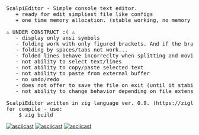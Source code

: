 <pre>

ScalpiEditor - Simple console text editor.
   + ready for edit simpliest file like configs
   + one time memory allocation. (stable working, no memory leaks, freezes, or other)

⚠️ UNDER CONSTRUCT :( ⚠️
   - display only ansi symbols
   - folding work with only figured brackets. And if the brackets are nicely placed.
   - folding by spaces/tabs not work...
   - folded lines behave incorreclty when splitting and moving...
   - not ability to select text/lines
   - not ability to copy/paste selected text
   - not ability to paste from external buffer
   - no undo/redo
   - does not offer to save the file on exit (until it stabilizes)
   - not ability to change behavior depending on file extension

ScalpiEditor written in zig language ver. 0.9. (https://ziglang.org)
for compile - use:
    $ zig build
</pre>

[![asciicast](https://asciinema.org/a/466962.svg)](https://asciinema.org/a/466962)
[![asciicast](https://asciinema.org/a/466820.svg)](https://asciinema.org/a/466820)
[![asciicast](https://asciinema.org/a/466813.svg)](https://asciinema.org/a/466813)
